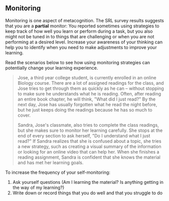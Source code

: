 ## Monitoring

Monitoring is one aspect of metacognition. The SRL survey results suggests that you are a **partial** monitor: You reported sometimes using strategies to keep track of how well you learn or perform during a task, but you also might not be tuned in to things that are challenging or when you are not performing at a desired level. Increase your awareness of your thinking can help you to identify when you  need to make adjustments to improve your learning. 

Read the scenarios below to see how using monitoring strategies can potentially change your learning experience.

> Jose, a third year college student, is currently enrolled in an online Biology course. There are a lot of assigned readings for the class, and Jose tries to get through them as quickly as he can – without stopping to make sure he understands what he is reading. Often, after reading an entire book chapter, he will think, "What did I just read?" By the next day, Jose has usually forgotten what he read the night before, but he just keeps doing the readings because he has so much to cover. 
> 
> Sandra, Jose's classmate, also tries to complete the class readings, but she makes sure to monitor her learning carefully. She stops at the end of every section to ask herself, "Do I understand what I just read?" If Sandra realizes that she is confused about a topic, she tries a new strategy, such as creating a visual summary of the information or looking for an online video that can help her. When she finishes a reading assignment, Sandra is confident that she knows the material and has met her learning goals.

To increase the frequency of your self-monitoring: 

1.	Ask yourself questions (Am I learning the material? Is anything getting in the way of my learning?) 
2.	Write down or record things that you do well and that you struggle to do
